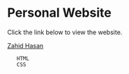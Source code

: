 <!--Heading--->

# Personal Website

Click the link below to view the website.

[Zahid Hasan]()

```
   HTML
   CSS
```
